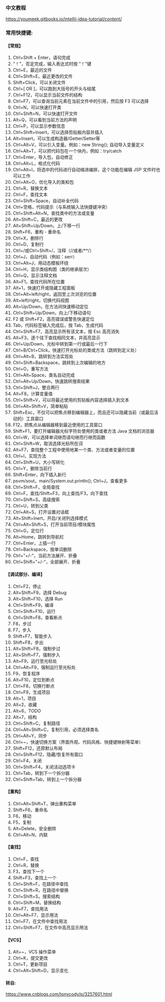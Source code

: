 ### 中文教程
https://youmeek.gitbooks.io/intellij-idea-tutorial/content/

### 常用快捷键:

#### 【常规】
1. Ctrl+Shift + Enter，语句完成
2. “！”，否定完成，输入表达式时按 “！”键
3. Ctrl+E，最近的文件
4. Ctrl+Shift+E，最近更改的文件
5. Shift+Click，可以关闭文件
6. Ctrl+[ OR ]，可以跑到大括号的开头与结尾
7. Ctrl+F12，可以显示当前文件的结构
8. Ctrl+F7，可以查询当前元素在当前文件中的引用，然后按 F3 可以选择
9. Ctrl+N，可以快速打开类
10. Ctrl+Shift+N，可以快速打开文件
11. Alt+Q，可以看到当前方法的声明
12. Ctrl+P，可以显示参数信息
13. Ctrl+Shift+Insert，可以选择剪贴板内容并插入
14. Alt+Insert，可以生成构造器/Getter/Setter等
15. Ctrl+Alt+V，可以引入变量。例如：new String();  自动导入变量定义
16. Ctrl+Alt+T，可以把代码包在一个块内，例如：try/catch
17. Ctrl+Enter，导入包，自动修正
18. Ctrl+Alt+L，格式化代码
19. Ctrl+Alt+I，将选中的代码进行自动缩进编排，这个功能在编辑 JSP 文件时也可以工作
20. Ctrl+Alt+O，优化导入的类和包
21. Ctrl+R，替换文本
22. Ctrl+F，查找文本
23. Ctrl+Shift+Space，自动补全代码
24. Ctrl+空格，代码提示（与系统输入法快捷键冲突）
25. Ctrl+Shift+Alt+N，查找类中的方法或变量
26. Alt+Shift+C，最近的更改
27. Alt+Shift+Up/Down，上/下移一行
28. Shift+F6，重构 - 重命名
29. Ctrl+X，删除行
30. Ctrl+D，复制行
31. Ctrl+/或Ctrl+Shift+/，注释（//或者/**/）
32. Ctrl+J，自动代码（例如：serr）
33. Ctrl+Alt+J，用动态模板环绕
34. Ctrl+H，显示类结构图（类的继承层次）
35. Ctrl+Q，显示注释文档
36. Alt+F1，查找代码所在位置
37. Alt+1，快速打开或隐藏工程面板
38. Ctrl+Alt+left/right，返回至上次浏览的位置
39. Alt+left/right，切换代码视图
40. Alt+Up/Down，在方法间快速移动定位
41. Ctrl+Shift+Up/Down，向上/下移动语句
42. F2 或 Shift+F2，高亮错误或警告快速定位
43. Tab，代码标签输入完成后，按 Tab，生成代码
44. Ctrl+Shift+F7，高亮显示所有该文本，按 Esc 高亮消失
45. Alt+F3，逐个往下查找相同文本，并高亮显示
46. Ctrl+Up/Down，光标中转到第一行或最后一行下
47. Ctrl+B/Ctrl+Click，快速打开光标处的类或方法（跳转到定义处）
48. Ctrl+Alt+B，跳转到方法实现处
49. Ctrl+Shift+Backspace，跳转到上次编辑的地方
50. Ctrl+O，重写方法
51. Ctrl+Alt+Space，类名自动完成
52. Ctrl+Alt+Up/Down，快速跳转搜索结果
53. Ctrl+Shift+J，整合两行
54. Alt+F8，计算变量值
55. Ctrl+Shift+V，可以将最近使用的剪贴板内容选择插入到文本
56. Ctrl+Alt+Shift+V，简单粘贴
57. Shift+Esc，不仅可以把焦点移到编辑器上，而且还可以隐藏当前（或最后活动的）工具窗口
58. F12，把焦点从编辑器移到最近使用的工具窗口
59. Shift+F1，要打开编辑器光标字符处使用的类或者方法 Java 文档的浏览器
60. Ctrl+W，可以选择单词继而语句继而行继而函数
61. Ctrl+Shift+W，取消选择光标所在词
62. Alt+F7，查找整个工程中使用地某一个类、方法或者变量的位置
63. Ctrl+I，实现方法
64. Ctrl+Shift+U，大小写转化
65. Ctrl+Y，删除当前行
66. Shift+Enter，向下插入新行
67. psvm/sout，main/System.out.println(); Ctrl+J，查看更多
68. Ctrl+Shift+F，全局查找
69. Ctrl+F，查找/Shift+F3，向上查找/F3，向下查找
70. Ctrl+Shift+S，高级搜索
71. Ctrl+U，转到父类
72. Ctrl+Alt+S，打开设置对话框
73. Alt+Shift+Inert，开启/关闭列选择模式
74. Ctrl+Alt+Shift+S，打开当前项目/模块属性
75. Ctrl+G，定位行
76. Alt+Home，跳转到导航栏
77. Ctrl+Enter，上插一行
78. Ctrl+Backspace，按单词删除
79. Ctrl+"+/-"，当前方法展开、折叠
80. Ctrl+Shift+"+/-"，全部展开、折叠

#### 【调试部分、编译】
1. Ctrl+F2，停止
2. Alt+Shift+F9，选择 Debug
3. Alt+Shift+F10，选择 Run
4. Ctrl+Shift+F9，编译
5. Ctrl+Shift+F10，运行
6. Ctrl+Shift+F8，查看断点
7. F8，步过
8. F7，步入
9. Shift+F7，智能步入
10. Shift+F8，步出
11. Alt+Shift+F8，强制步过
12. Alt+Shift+F7，强制步入
13. Alt+F9，运行至光标处
14. Ctrl+Alt+F9，强制运行至光标处
15. F9，恢复程序
16. Alt+F10，定位到断点
17. Ctrl+F8，切换行断点
18. Ctrl+F9，生成项目
19. Alt+1，项目
20. Alt+2，收藏
21. Alt+6，TODO
22. Alt+7，结构
23. Ctrl+Shift+C，复制路径
24. Ctrl+Alt+Shift+C，复制引用，必须选择类名
25. Ctrl+Alt+Y，同步
26. Ctrl+~，快速切换方案（界面外观、代码风格、快捷键映射等菜单）
27. Shift+F12，还原默认布局
28. Ctrl+Shift+F12，隐藏/恢复所有窗口
29. Ctrl+F4，关闭
30. Ctrl+Shift+F4，关闭活动选项卡
31. Ctrl+Tab，转到下一个拆分器
32. Ctrl+Shift+Tab，转到上一个拆分器

#### 【重构】
1. Ctrl+Alt+Shift+T，弹出重构菜单
2. Shift+F6，重命名
3. F6，移动
4. F5，复制
5. Alt+Delete，安全删除
6. Ctrl+Alt+N，内联

#### 【查找】
1. Ctrl+F，查找
2. Ctrl+R，替换
3. F3，查找下一个
4. Shift+F3，查找上一个
5. Ctrl+Shift+F，在路径中查找
6. Ctrl+Shift+R，在路径中替换
7. Ctrl+Shift+S，搜索结构
8. Ctrl+Shift+M，替换结构
9. Alt+F7，查找用法
10. Ctrl+Alt+F7，显示用法
11. Ctrl+F7，在文件中查找用法
12. Ctrl+Shift+F7，在文件中高亮显示用法

#### 【VCS】
1. Alt+~，VCS 操作菜单
2. Ctrl+K，提交更改
3. Ctrl+T，更新项目
4. Ctrl+Alt+Shift+D，显示变化

#### 转自:
https://www.cnblogs.com/tonycody/p/3257601.html

